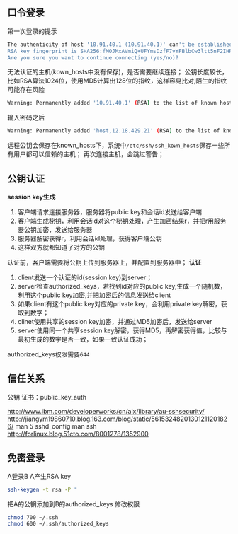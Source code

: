 ## 口令登录
第一次登录的提示

```bash
The authenticity of host '10.91.40.1 (10.91.40.1)' can't be established.
RSA key fingerprint is SHA256:fMOJMxAVmiQ+UFYmsDzfF7vYFBlbCw3ltt5nF2IHRCY.
Are you sure you want to continue connecting (yes/no)?
```
无法认证的主机(kown_hosts中没有保存)，是否需要继续连接；
公钥长度较长，比如RSA算法1024位，使用MD5计算出128位的指纹，这样容易比对,陌生的指纹可能存在风险

```bash
Warning: Permanently added '10.91.40.1' (RSA) to the list of known hosts.
```
输入密码之后

```bash
Warning: Permanently added 'host,12.18.429.21' (RSA) to the list of known hosts.
```
远程公钥会保存在known_hosts下，系统中`/etc/ssh/ssh_kown_hosts`保存一些所有用户都可以信赖的主机；
再次连接主机，会跳过警告；

## 公钥认证
**session key生成**
1. 客户端请求连接服务器，服务器将public key和会话id发送给客户端
2. 客户端生成秘钥，利用会话id对这个秘钥处理，产生加密结果r，并把r用服务器公钥加密，发送给服务器
3. 服务器解密获得r，利用会话id处理，获得客户端公钥
4. 这样双方就都知道了对方的公钥

认证前，客户端需要将公钥上传到服务器上，并配置到服务器中；
**认证**
1. client发送一个认证的id(session key)到server；
2. server检查authorized_keys，若找到id对应的public key,生成一个随机数，利用这个public key加密,并把加密后的信息发送给client
3. 如果client有这个public key对应的private key，会利用private key解密，获取到数字；
4. clinet使用共享的session key加密，并通过MD5加密后，发送给server
5. server使用同一个共享session key解密，获得MD5，再解密获得值，比较与最初生成的数字是否一致，如果一致认证成功；

authorized_keys权限需要`644`
## 信任关系
公钥
证书：public_key_auth

http://www.ibm.com/developerworks/cn/aix/library/au-sshsecurity/
http://jiangym19860710.blog.163.com/blog/static/56153248201301211201826/
man 5 sshd_config
man ssh
http://forlinux.blog.51cto.com/8001278/1352900

## 免密登录
A登录B
A产生RSA key
```bash
ssh-keygen -t rsa -P "
```
把A的公钥添加到B的authorized_keys
修改权限
```bash
chmod 700 ~/.ssh
chmod 600 ~/.ssh/authorized_keys  
```